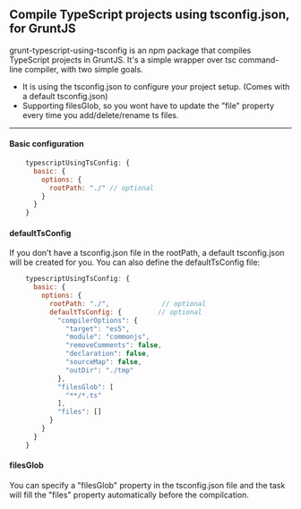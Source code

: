## Compile TypeScript projects using tsconfig.json, for GruntJS
grunt-typescript-using-tsconfig is an npm package that compiles TypeScript projects in GruntJS. It's a simple wrapper over tsc command-line compiler, with two simple goals.

* It is using the tsconfig.json to configure your project setup. (Comes with a default tsconfig.json)
* Supporting filesGlob, so you wont have to update the "file" property every time you add/delete/rename ts files.
- - - -

#### Basic configuration
```js
    typescriptUsingTsConfig: {
      basic: {
        options: {
          rootPath: "./" // optional
        }
      }
    }
```

#### defaultTsConfig
If you don't have a tsconfig.json file in the rootPath, a default tsconfig.json will be created for you. You can also define the defaultTsConfig file:

```js
    typescriptUsingTsConfig: {
      basic: {
        options: {
          rootPath: "./",             // optional
          defaultTsConfig: {         // optional
            "compilerOptions": {
              "target": "es5",
              "module": "commonjs",
              "removeComments": false,
              "declaration": false,
              "sourceMap": false,
              "outDir": "./tmp"
            },
            "filesGlob": [
              "**/*.ts"
            ],
            "files": []
          }
        }
      }
    }
```

#### filesGlob
You can specify a "filesGlob" property in the tsconfig.json file and the task will fill the "files" property automatically before the compilcation.


